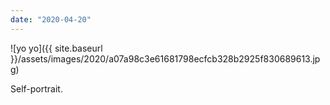 ```yaml
---
date: "2020-04-20"
---
```


![yo yo]({{ site.baseurl }}/assets/images/2020/a07a98c3e61681798ecfcb328b2925f830689613.jpg)

Self-portrait.
